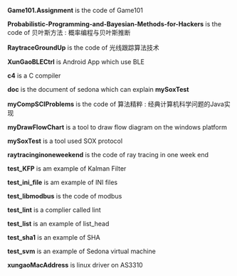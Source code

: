 **Game101.Assignment** is the code of Game101

**Probabilistic-Programming-and-Bayesian-Methods-for-Hackers** is the code of 贝叶斯方法 : 概率编程与贝叶斯推断

**RaytraceGroundUp** is the code of 光线跟踪算法技术

**XunGaoBLECtrl** is Android App which use BLE

**c4** is a C compiler

**doc** is the document of sedona which can explain **mySoxTest**

**myCompSCIProblems** is the code of 算法精粹 : 经典计算机科学问题的Java实现

**myDrawFlowChart** is a tool to draw flow diagram on the windows platform

**mySoxTest** is a tool used SOX protocol

**raytracinginoneweekend** is the code of ray tracing in one week end

**test_KFP** is am example of Kalman Filter 

**test_ini_file** is am example of INI files

**test_libmodbus** is the code of modbus

**test_lint** is a complier called lint

**test_list** is an example of list_head

**test_sha1** is an example of SHA

**test_svm** is an example of Sedona virtual machine

**xungaoMacAddress** is linux driver on AS3310

